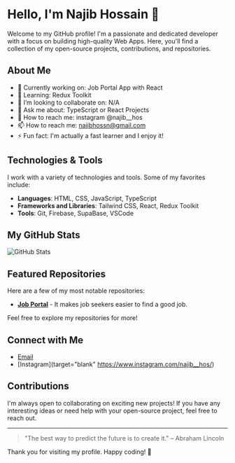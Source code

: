 # Hello, I'm Najib Hossain 👋

Welcome to my GitHub profile! I'm a passionate and dedicated developer with a focus on building high-quality Web Apps. Here, you'll find a collection of my open-source projects, contributions, and repositories.

## About Me

- 🔭 Currently working on: Job Portal App with React
- 🌱 Learning: Redux Toolkit
- 👯 I’m looking to collaborate on: N/A
- 🤔 Ask me about: TypeScript or React Projects
- 💬 How to reach me: instagram @najib__hos
- 📫 How to reach me: najibhossn@gmail.com
- ⚡ Fun fact: I'm actually a fast learner and I enjoy it!

## Technologies & Tools

I work with a variety of technologies and tools. Some of my favorites include:

- **Languages**: HTML, CSS, JavaScript, TypeScript
- **Frameworks and Libraries**: Tailwind CSS, React, Redux Toolkit
- **Tools**: Git, Firebase, SupaBase, VSCode

## My GitHub Stats

![GitHub Stats](https://github-readme-stats.vercel.app/api?username=NajibHos&show_icons=true&hide_title=true&count_private=true&hide=prs&theme=radical)

## Featured Repositories

Here are a few of my most notable repositories:

- [**Job Portal**](https://github.com/YOUR_USERNAME/project1) - It makes job seekers easier to find a good job.


Feel free to explore my repositories for more!

## Connect with Me


- [Email](mailto:najibhossn@gmail.com)
- [Instagram](target="blank" https://www.instagram.com/najib__hos/)

## Contributions

I'm always open to collaborating on exciting new projects! If you have any interesting ideas or need help with your open-source project, feel free to reach out.

---

> "The best way to predict the future is to create it." – Abraham Lincoln

Thank you for visiting my profile. Happy coding! 🚀
